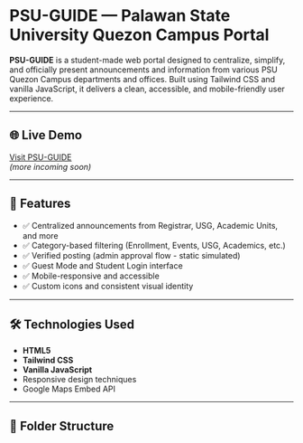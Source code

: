 # PSU-GUIDE — Palawan State University Quezon Campus Portal

**PSU-GUIDE** is a student-made web portal designed to centralize, simplify, and officially present announcements and information from various PSU Quezon Campus departments and offices. Built using Tailwind CSS and vanilla JavaScript, it delivers a clean, accessible, and mobile-friendly user experience.

---

## 🌐 Live Demo

[Visit PSU-GUIDE](https://psu-guide.free.nf/)  
*(more incoming soon)*

---

## 🎯 Features

- ✅ Centralized announcements from Registrar, USG, Academic Units, and more  
- ✅ Category-based filtering (Enrollment, Events, USG, Academics, etc.)  
- ✅ Verified posting (admin approval flow - static simulated)  
- ✅ Guest Mode and Student Login interface  
- ✅ Mobile-responsive and accessible  
- ✅ Custom icons and consistent visual identity  

---

## 🛠️ Technologies Used

- **HTML5**
- **Tailwind CSS**
- **Vanilla JavaScript**
- Responsive design techniques
- Google Maps Embed API

---

## 📂 Folder Structure

